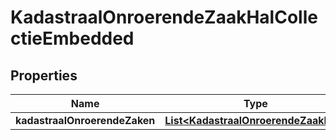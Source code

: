 # KadastraalOnroerendeZaakHalCollectieEmbedded

## Properties
Name | Type | Description | Notes
------------ | ------------- | ------------- | -------------
**kadastraalOnroerendeZaken** | [**List&lt;KadastraalOnroerendeZaakHal&gt;**](KadastraalOnroerendeZaakHal.md) |  |  [optional]
